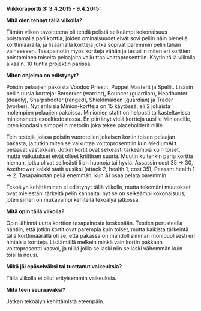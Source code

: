 **Viikkoraportti 3: 3.4.2015 - 9.4.2015:**

**Mitä olen tehnyt tällä viikolla?**

Tämän viikon tavoitteena oli tehdä pelistä selkeämpi kokonaisuus poistamalla pari korttia, joiden ominaisuudet eivät
sovi peliin näin pienellä korttimäärällä, ja lisäämällä kortteja jotka sopivat paremmin pelin tähän vaiheeseen.
Tasapainotin myös kortteja vähän ja testailin miten eri korttien poistaminen toiselta pelaajalta vaikuttaa voittoprosenttiin. 
Käytin tällä viikolla aikaa n. 10 tuntia projektin parissa.

**Miten ohjelma on edistynyt?**

Poistin pelaajien pakoista Voodoo Priestit, Puppet Masterit ja Spellit. Lisäsin peliin uusia kortteja: Berserker (warrior),
Bouncer (guardian), Headhunter (deadly), Sharpshooter (ranged), Shieldmaiden (guardian) ja Trader (worker). Nyt erilaisia 
Minion-kortteja on 15 käytössä, eli 2 jokaista molempien pelaajien pakoissa. Minionien statit on helposti tarkasteltavissa
minionsheet-exceltiedostossa. En piirtänyt vielä kortteja uusille Minioneille, joten koodasin simppelin metodin joka tekee
placeholderit niille. 

Tein testejä, joissa poistin vuorotellen jokaisen kortin toisen pelaajan pakasta, ja tutkin miten se vaikuttaa voittoprosenttiin
kun MediumAI:t pelaavat vastakkain. Jotkin kortit ovat selkeästi tärkeämpiä kuin toiset, mutta vaikutukset eivät olleet kriittisen
suuria. Muutin kuitenkin paria korttia hieman, jotka olivat selkeästi liian huonoja tai hyviä: Assassin cost 35 -> 30, Axethrower
kaikki statit uusiksi (attack 2, health 1, cost 35), Peasant health 1 -> 2. Tasapainotan peliä enemmän, kun AI osaa pelata paremmin.

Tekoälyn kehittäminen ei edistynyt tällä viikolla, mutta tekemäni muutokset ovat mielestäni tärkeitä pelin kannalta: nyt se on
selkeämpi kokonaisuus, joten siihen on mukavampi kehitellä tekoälyä jatkossa.

**Mitä opin tällä viikolla?**

Opin lähinnä uutta korttien tasapainosta keskenään. Testien perusteella nähtiin, että jotkin kortit ovat parempia kuin toiset,
mutta kaikista tärkeintä tällä korttimäärällä oli se, että pakassa on mahdollisimman monipuolisesti eri hintaisia kortteja.
Lisäämällä melkein minkä vain kortin pakkaan voittoprosentti kasvoi, ja niillä joilla se laski niin se laski vähemmän kuin
toisilla nousi.

**Mikä jäi epäselväksi tai tuottanut vaikeuksia?**

Tällä viikolla ei ollut erityisemmin vaikeuksia.

**Mitä teen seuraavaksi?**

Jatkan tekoälyn kehittämistä eteenpäin.